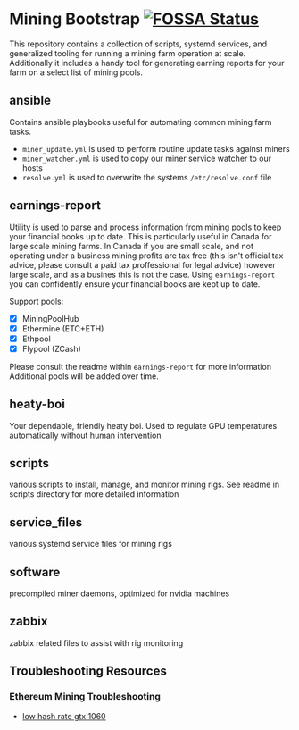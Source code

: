 # Mining Bootstrap [![FOSSA Status](https://app.fossa.io/api/projects/git%2Bgithub.com%2FRTradeLtd%2Fmining-bootstrap.svg?type=shield)](https://app.fossa.io/projects/git%2Bgithub.com%2FRTradeLtd%2Fmining-bootstrap?ref=badge_shield)

This repository contains a collection of scripts, systemd services, and generalized tooling for running a mining farm operation at scale. Additionally it includes a handy tool for generating earning reports for your farm on a select list of mining pools.


## ansible

Contains ansible playbooks useful for automating common mining farm tasks.

* `miner_update.yml` is used to perform routine update tasks against miners
* `miner_watcher.yml` is used to copy our miner service watcher to our hosts
* `resolve.yml` is used to overwrite the systems `/etc/resolve.conf` file

## earnings-report

Utility is used to parse and process information from mining pools to keep your financial books up to date. This is particularly useful in Canada for large scale mining farms. In Canada if you are small scale, and not operating under a business mining profits are tax free (this isn't official tax advice, please consult a paid tax proffessional for legal advice) however large scale, and as a busines this is not the case. Using `earnings-report` you can confidently ensure your financial books are kept up to date.

Support pools:

* [x] MiningPoolHub
* [x] Ethermine (ETC+ETH)
* [x] Ethpool
* [x] Flypool (ZCash)

Please consult the readme within `earnings-report` for more information
Additional pools will be added over time.

## heaty-boi

Your dependable, friendly heaty boi. Used to regulate GPU temperatures automatically without human intervention

## scripts

various scripts to install, manage, and monitor mining rigs. See readme in scripts directory for more detailed information

## service_files

various systemd service files for mining rigs

## software

precompiled miner daemons, optimized for nvidia machines

## zabbix

zabbix related files to assist with rig monitoring

## Troubleshooting Resources

### Ethereum Mining Troubleshooting

* [low hash rate gtx 1060](https://github.com/ethereum-mining/ethminer/issues/314)

